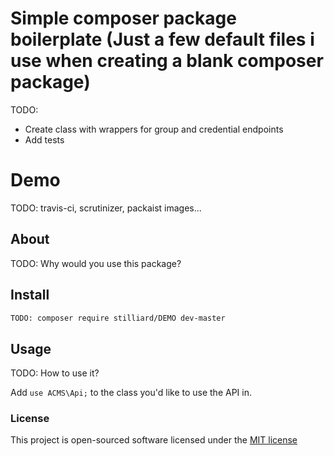 # Simple composer package boilerplate (Just a few default files i use when creating a blank composer package)
TODO:
- Create class with wrappers for group and credential endpoints
- Add tests

# Demo

TODO: travis-ci, scrutinizer, packaist images...

## About

TODO: Why would you use this package?

## Install
```bash
TODO: composer require stilliard/DEMO dev-master
```

## Usage

TODO: How to use it?

Add `use ACMS\Api;` to the class you'd like to use the API in.

### License

This project is open-sourced software licensed under the [MIT license](http://opensource.org/licenses/MIT)

